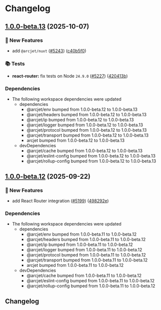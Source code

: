 # Changelog

## [1.0.0-beta.13](https://github.com/arcjet/arcjet-js/compare/v1.0.0-beta.12...@arcjet/react-router-v1.0.0-beta.13) (2025-10-07)


### 🚀 New Features

* add `@arcjet/nuxt` ([#5243](https://github.com/arcjet/arcjet-js/issues/5243)) ([c40b5f0](https://github.com/arcjet/arcjet-js/commit/c40b5f01c73801dda93d75a6a17d1f37ca010c9e))


### 📚 Tests

* **react-router:** fix tests on Node `24.9.0` ([#5227](https://github.com/arcjet/arcjet-js/issues/5227)) ([420413b](https://github.com/arcjet/arcjet-js/commit/420413bf2bb48bec76e9343e31ba006fa2339a9a))


### Dependencies

* The following workspace dependencies were updated
  * dependencies
    * @arcjet/env bumped from 1.0.0-beta.12 to 1.0.0-beta.13
    * @arcjet/headers bumped from 1.0.0-beta.12 to 1.0.0-beta.13
    * @arcjet/ip bumped from 1.0.0-beta.12 to 1.0.0-beta.13
    * @arcjet/logger bumped from 1.0.0-beta.12 to 1.0.0-beta.13
    * @arcjet/protocol bumped from 1.0.0-beta.12 to 1.0.0-beta.13
    * @arcjet/transport bumped from 1.0.0-beta.12 to 1.0.0-beta.13
    * arcjet bumped from 1.0.0-beta.12 to 1.0.0-beta.13
  * devDependencies
    * @arcjet/cache bumped from 1.0.0-beta.12 to 1.0.0-beta.13
    * @arcjet/eslint-config bumped from 1.0.0-beta.12 to 1.0.0-beta.13
    * @arcjet/rollup-config bumped from 1.0.0-beta.12 to 1.0.0-beta.13

## [1.0.0-beta.12](https://github.com/arcjet/arcjet-js/compare/v1.0.0-beta.11...@arcjet/react-router-v1.0.0-beta.12) (2025-09-22)


### 🚀 New Features

* add React Router integration ([#5199](https://github.com/arcjet/arcjet-js/issues/5199)) ([498292e](https://github.com/arcjet/arcjet-js/commit/498292e9a86efd3e1e45b504023e02bcbf227124))


### Dependencies

* The following workspace dependencies were updated
  * dependencies
    * @arcjet/env bumped from 1.0.0-beta.11 to 1.0.0-beta.12
    * @arcjet/headers bumped from 1.0.0-beta.11 to 1.0.0-beta.12
    * @arcjet/ip bumped from 1.0.0-beta.11 to 1.0.0-beta.12
    * @arcjet/logger bumped from 1.0.0-beta.11 to 1.0.0-beta.12
    * @arcjet/protocol bumped from 1.0.0-beta.11 to 1.0.0-beta.12
    * @arcjet/transport bumped from 1.0.0-beta.11 to 1.0.0-beta.12
    * arcjet bumped from 1.0.0-beta.11 to 1.0.0-beta.12
  * devDependencies
    * @arcjet/cache bumped from 1.0.0-beta.11 to 1.0.0-beta.12
    * @arcjet/eslint-config bumped from 1.0.0-beta.11 to 1.0.0-beta.12
    * @arcjet/rollup-config bumped from 1.0.0-beta.11 to 1.0.0-beta.12

## Changelog
